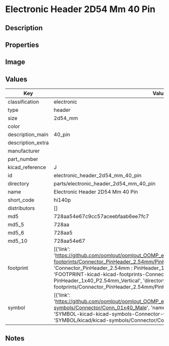 # Electronic Header 2D54 Mm 40 Pin

## Description

## Properties


## Image


## Values

| Key | Value |
| --- | --- |
| classification | electronic |
| type | header |
| size | 2d54_mm |
| color |  |
| description_main | 40_pin |
| description_extra |  |
| manufacturer |  |
| part_number |  |
| kicad_reference | J |
| id | electronic_header_2d54_mm_40_pin |
| directory | parts/electronic_header_2d54_mm_40_pin |
| name | Electronic Header 2D54 Mm 40 Pin |
| short_code | hi140p |
| distributors | [] |
| md5 | 728aa54e67c9cc57aceebfaab6ee7fc7 |
| md5_5 | 728aa |
| md5_6 | 728aa5 |
| md5_10 | 728aa54e67 |
| footprint | [{'link': 'https://github.com/oomlout/oomlout_OOMP_eda_V2/tree/main/FOOTPRINT/kicad/kicad-footprints/Connector_PinHeader_2.54mm/PinHeader_1x40_P2.54mm_Vertical', 'name': 'Connector_PinHeader_2.54mm : PinHeader_1x40_P2.54mm_Vertical', 'id': 'FOOTPRINT-kicad-kicad-footprints-Connector_PinHeader_2.54mm-PinHeader_1x40_P2.54mm_Vertical', 'directory': 'FOOTPRINT/kicad/kicad-footprints/Connector_PinHeader_2.54mm/PinHeader_1x40_P2.54mm_Vertical/'}] |
| symbol | [{'link': 'https://github.com/oomlout/oomlout_OOMP_eda_V2/tree/main/SYMBOL/kicad/kicad-symbols/Connector/Conn_01x40_Male', 'name': 'Connector : Conn_01x40_Male', 'id': 'SYMBOL-kicad-kicad-symbols-Connector-Conn_01x40_Male', 'directory': 'SYMBOL/kicad/kicad-symbols/Connector/Conn_01x40_Male/'}] |

## Notes

